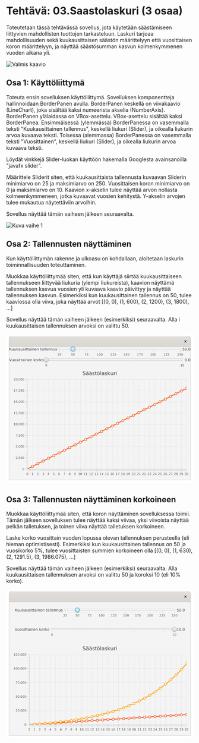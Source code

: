 # Tehtävä: 03.Saastolaskuri (3 osaa)

Toteutetaan tässä tehtävässä sovellus, jota käytetään säästämiseen 
liittyvien mahdollisten tuottojen tarkasteluun. Laskuri tarjoaa 
mahdollisuuden sekä kuukausittaisen säästön määrittelyyn että vuosittaisen 
koron määrittelyyn, ja näyttää säästösumman kasvun kolmenkymmenen vuoden 
aikana yli.

![Valmis kaavio](03.Saastolaskuri/kaavio0.png)


## Osa 1: Käyttöliittymä

Toteuta ensin sovelluksen käyttöliittymä. Sovelluksen komponentteja 
hallinnoidaan BorderPanen avulla. BorderPanen keskellä on viivakaavio 
(LineChart), joka sisältää kaksi numeerista akselia (NumberAxis). 
BorderPanen ylälaidassa on VBox-asettelu. VBox-asettelu sisältää kaksi 
BorderPanea. Ensimmäisessä (ylemmässä) BorderPanessa on vasemmalla 
teksti "Kuukausittainen tallennus", keskellä liukuri (Slider), ja oikealla 
liukurin arvoa kuvaava teksti. Toisessa (alemmassa) BorderPanessa on 
vasemmalla teksti "Vuosittainen", keskellä liukuri (Slider), ja oikealla 
liukurin arvoa kuvaava teksti.

Löydät vinkkejä Slider-luokan käyttöön hakemalla Googlesta 
avainsanoilla "javafx slider".

Määrittele Sliderit siten, että kuukausittaista tallennusta kuvaavan 
Sliderin minimiarvo on 25 ja maksimiarvo on 250. Vuosittaisen koron 
minimiarvo on 0 ja maksimiarvo on 10. Kaavion x-akselin tulee näyttää 
arvon nollasta kolmeenkymmeneen, jotka kuvaavat vuosien kehitystä. 
Y-akselin arvojen tulee mukautua näytettäviin arvoihin.

Sovellus näyttää tämän vaiheen jälkeen seuraavalta.

![Kuva vaihe 1](03.Saastolaskuri/kaavio1.png)

## Osa 2: Tallennusten näyttäminen

Kun käyttöliittymän rakenne ja ulkoasu on kohdallaan, aloitetaan laskurin 
toiminnallisuuden toteuttaminen.

Muokkaa käyttöliittymää siten, että kun käyttäjä siirtää kuukausittaiseen 
tallennukseen liittyvää liukuria (ylempi liukureista), kaavion näyttämä 
tallennuksen kasvua vuosien yli kuvaava kaavio päivittyy ja näyttää 
tallennuksen kasvun. Esimerkiksi kun kuukausittainen tallennus on 50, 
tulee kaaviossa olla viiva, joka näyttää 
arvot [(0, 0), (1, 600), (2, 1200), (3, 1800), ...]

Sovellus näyttää tämän vaiheen jälkeen (esimerkiksi) seuraavalta. Alla i
kuukausittaisen tallennuksen arvoksi on valittu 50.

![50 valittuna](kaavio2.png)

## Osa 3: Tallennusten näyttäminen korkoineen

Muokkaa käyttöliittymää siten, että koron näyttäminen sovelluksessa toimii. 
Tämän jälkeen sovelluksen tulee näyttää kaksi viivaa, yksi viivoista näyttää 
pelkän talletuksen, ja toinen viiva näyttää talletuksen korkoineen.

Laske korko vuosittain vuoden lopussa olevan tallennuksen perusteella 
(eli hieman optimistisesti). Esimerkiksi kun kuukausittainen tallennus 
on 50 ja vuosikorko 5%, tulee vuosittaisten summien 
korkoineen olla [(0, 0), (1, 630), (2, 1291.5), (3, 1986.075), ...]

Sovellus näyttää tämän vaiheen jälkeen (esimerkiksi) seuraavalta. 
Alla kuukausittaisen tallennuksen arvoksi on valittu 50 ja koroksi 
10 (eli 10% korko).

![10% korko](kaavio3.png)
